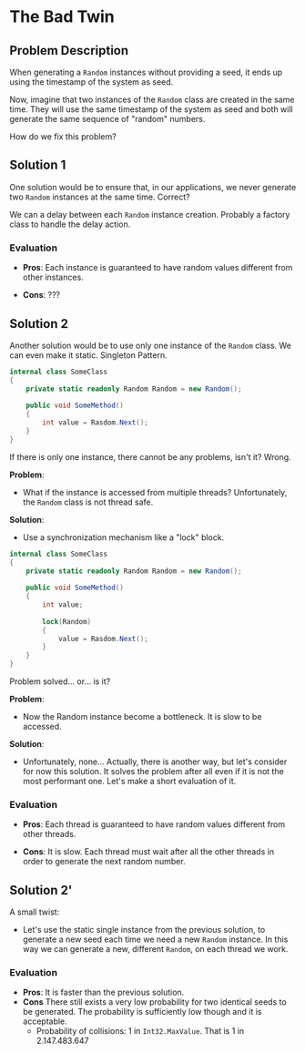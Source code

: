 # The Bad Twin

## Problem Description

When generating a `Random` instances without providing a seed, it ends up using the timestamp of the system as seed.

Now, imagine that two instances of the `Random` class are created in the same time. They will use the same timestamp of the system as seed and both will generate the same sequence of "random" numbers.

How do we fix this problem?

## Solution 1

One solution would be to ensure that, in our applications, we never generate two `Random` instances at the same time. Correct?

We can a delay between each `Random` instance creation. Probably a factory class to handle the delay action.

### Evaluation

- **Pros**: Each instance is guaranteed to have random values different from other instances.

- **Cons**: ???

## Solution 2

Another solution would be to use only one instance of the `Random` class. We can even make it static. Singleton Pattern.

```csharp
internal class SomeClass
{
	private static readonly Random Random = new Random();
    
    public void SomeMethod()
    {
        int value = Rasdom.Next();
    }
}
```

 If there is only one instance, there cannot be any problems, isn't it? Wrong.

**Problem**:

- What if the instance is accessed from multiple threads? Unfortunately, the `Random` class is not thread safe.

**Solution**:

- Use a synchronization mechanism like a "lock" block.

```csharp
internal class SomeClass
{
	private static readonly Random Random = new Random();
    
    public void SomeMethod()
    {
        int value;
        
        lock(Random)
        {
            value = Rasdom.Next();
        }
    }
}
```

Problem solved... or... is it?

**Problem**:

- Now the Random instance become a bottleneck. It is slow to be accessed.

**Solution**:

- Unfortunately, none... Actually, there is another way, but let's consider for now this solution. It solves the problem after all even if it is not the most performant one. Let's make a short evaluation of it.

### Evaluation

- **Pros**: Each thread is guaranteed to have random values different from other threads.

- **Cons**: It is slow. Each thread must wait after all the other threads in order to generate the next random number.

## Solution 2'

A small twist:

- Let's use the static single instance from the previous solution, to generate a new seed each time we need a new `Random` instance. In this way we can generate a new, different `Random`, on each thread we work.

### Evaluation

- **Pros**: It is faster than the previous solution.
- **Cons** There still exists a very low probability for two identical seeds to be generated. The probability is sufficiently low though and it is acceptable.
  - Probability of collisions: 1 in `Int32.MaxValue`. That is 1 in 2.147.483.647